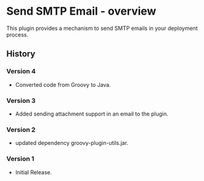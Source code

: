 # Send SMTP Email - overview

This plugin provides a mechanism to send SMTP emails in your deployment process.

## History

### Version 4

* Converted code from Groovy to Java.

### Version 3

* Added sending attachment support in an email to the plugin.

### Version 2

* updated dependency groovy-plugin-utils.jar.

### Version 1

* Initial Release.

